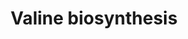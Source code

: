---
annotations:
- type: Pathway Ontology
  value: valine biosynthetic pathway
authors:
- M.Braymer
- MaintBot
- Egonw
- Ddigles
- Eweitz
- Mkutmon
description: 'Biosynthesis of the aromatic amino acids tyrosine, phenylalanine, and
  tryptophan proceeds via a common pathway to chorismate, at which point the pathway
  branches(CITS:[Jones][1943992]).  One branch proceeds to tyrosine and phenylalanine,
  and the other to tryptophan (CITS:[Jones]).  The series of reactions to chorismate,
  called the shikimate pathway, and the series of reactions from chorismate to tryptophan
  have been found to be common to all eukaryotes and prokaryotes studied thus far
  (as reported in (CITS:[1943992])).  In contrast, there appear to be two separate
  routes for tyrosine and phenylalanine biosynthesis from chorismate, only one of
  which has been found in S. cerevisiae (CITS:[1943992]).  S. cerevisiae, similar
  to E. coli, synthesize tyrosine and phenylalanine via the intermediate 4-hydroxyphenylpyruvate
  and phenylpyruvate, respectively, whereas some other organisms synthesize them via
  arogenate (CITS:[1943992]).  Aromatic amino acid biosynthesis in S. cerevisiae is
  controlled by a combination of feedback inhibition, activation of enzyme activity,
  and regulation of enzyme synthesis (CITS:[Jones][1943992]).  The carbon flow through
  the pathways is regulated primarily at the initial step and the branching points
  by the terminal end-products. The initial step of chorismate biosynthesis can be
  catalyzed by two isoenzymes Aro3p or Aro4p, whereby Aro3p is inhibited by phenylalanine,
  and Aro4p by tyrosine (CITS:[Jones][1943992]).  The first step in the phenylalanine-tyrosine
  branch is feedback inhibited by tyrosine and activated by tryptophan, and the first
  step in the tryptophan branch is feedback inhibited by tryptophan (CITS:[1943992]).  The
  transcriptional activator GCN4 regulates most of the genes encoding for the aromatic
  amino acid biosynthetic enzymes; however, no GCN4 regulation was found for TYR1
  of the tyrosine branch, ARO7 of the tyrosine and phenylalanine branch, or TRP1 of
  the tryptophan branch, (CITS:[1943992]).  SOURCE: SGD pathways, http://pathway.yeastgenome.org/server.html'
last-edited: 2021-06-03
organisms:
- Saccharomyces cerevisiae
redirect_from:
- /index.php/Pathway:WP2
- /instance/WP2
schema-jsonld:
- '@context': https://schema.org/
  '@id': https://wikipathways.github.io/pathways/WP2.html
  '@type': Dataset
  creator:
    '@type': Organization
    name: WikiPathways
  description: 'Biosynthesis of the aromatic amino acids tyrosine, phenylalanine,
    and tryptophan proceeds via a common pathway to chorismate, at which point the
    pathway branches(CITS:[Jones][1943992]).  One branch proceeds to tyrosine and
    phenylalanine, and the other to tryptophan (CITS:[Jones]).  The series of reactions
    to chorismate, called the shikimate pathway, and the series of reactions from
    chorismate to tryptophan have been found to be common to all eukaryotes and prokaryotes
    studied thus far (as reported in (CITS:[1943992])).  In contrast, there appear
    to be two separate routes for tyrosine and phenylalanine biosynthesis from chorismate,
    only one of which has been found in S. cerevisiae (CITS:[1943992]).  S. cerevisiae,
    similar to E. coli, synthesize tyrosine and phenylalanine via the intermediate
    4-hydroxyphenylpyruvate and phenylpyruvate, respectively, whereas some other organisms
    synthesize them via arogenate (CITS:[1943992]).  Aromatic amino acid biosynthesis
    in S. cerevisiae is controlled by a combination of feedback inhibition, activation
    of enzyme activity, and regulation of enzyme synthesis (CITS:[Jones][1943992]).  The
    carbon flow through the pathways is regulated primarily at the initial step and
    the branching points by the terminal end-products. The initial step of chorismate
    biosynthesis can be catalyzed by two isoenzymes Aro3p or Aro4p, whereby Aro3p
    is inhibited by phenylalanine, and Aro4p by tyrosine (CITS:[Jones][1943992]).  The
    first step in the phenylalanine-tyrosine branch is feedback inhibited by tyrosine
    and activated by tryptophan, and the first step in the tryptophan branch is feedback
    inhibited by tryptophan (CITS:[1943992]).  The transcriptional activator GCN4
    regulates most of the genes encoding for the aromatic amino acid biosynthetic
    enzymes; however, no GCN4 regulation was found for TYR1 of the tyrosine branch,
    ARO7 of the tyrosine and phenylalanine branch, or TRP1 of the tryptophan branch,
    (CITS:[1943992]).  SOURCE: SGD pathways, http://pathway.yeastgenome.org/server.html'
  keywords:
  - CO2
  - NADP
  - 2-keto-isovalerate
  - 2 pyruvate
  - NADPH
  - ILV6
  - ILV2
  - ILV3
  - BAT1
  - L-glutamate
  - H+
  - BAT2
  - H2O
  - 2-oxoglutarate
  - L-valine
  - 2,3-dihydroxy-isovalerate
  - 2-aceto-lactate
  license: CC0
  name: Valine biosynthesis
seo: CreativeWork
title: Valine biosynthesis
wpid: WP2
---